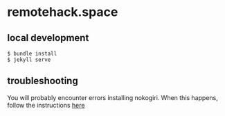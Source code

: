 # remotehack.space

## local development

```
$ bundle install
$ jekyll serve
```

## troubleshooting

You will probably encounter errors installing nokogiri. When this happens, follow the instructions [here](https://github.com/sparklemotion/nokogiri.org/blob/91e624fa8d6c918d7905954fd8da7ea40f237d88/docs/tutorials/installing_nokogiri.md)
